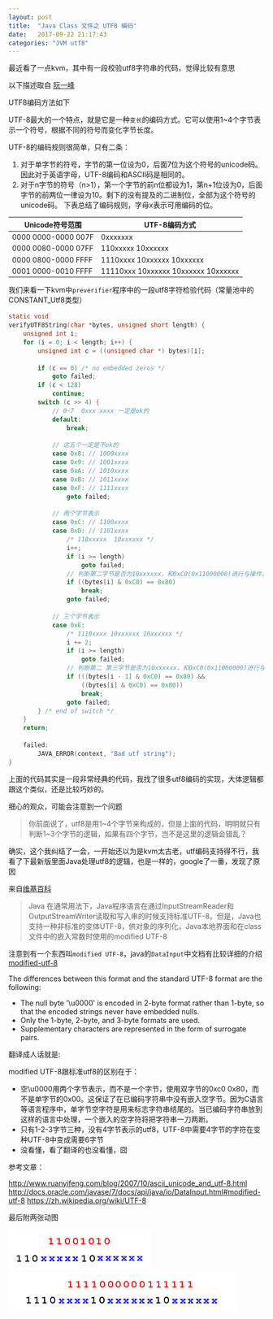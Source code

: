 ```yaml
---
layout: post
title:  "Java Class 文件之 UTF8 编码"
date:   2017-09-22 21:17:43
categories: "JVM utf8"
---
```


最近看了一点kvm，其中有一段校验utf8字符串的代码，觉得比较有意思

以下描述取自 [阮一峰](http://www.ruanyifeng.com/blog/2007/10/ascii_unicode_and_utf-8.html)

UTF8编码方法如下

UTF-8最大的一个特点，就是它是一种`变长`的编码方式。它可以使用1~4个字节表示一个符号，根据不同的符号而变化字节长度。

UTF-8的编码规则很简单，只有二条：

1. 对于单字节的符号，字节的第一位设为0，后面7位为这个符号的unicode码。因此对于英语字母，UTF-8编码和ASCII码是相同的。
2. 对于n字节的符号（n>1），第一个字节的前n位都设为1，第n+1位设为0，后面字节的前两位一律设为10。剩下的没有提及的二进制位，全部为这个符号的unicode码。
下表总结了编码规则，字母x表示可用编码的位。

| Unicode符号范围 |  UTF-8编码方式  |
| --- | --- |
|0000 0000-0000 007F  | 0xxxxxxx |
|0000 0080-0000 07FF  | 110xxxxx 10xxxxxx |
|0000 0800-0000 FFFF  | 1110xxxx 10xxxxxx 10xxxxxx |
|0001 0000-0010 FFFF  | 11110xxx 10xxxxxx 10xxxxxx 10xxxxxx |



我们来看一下kvm中`preverifier`程序中的一段utf8字符检验代码（常量池中的CONSTANT_Utf8类型）

```c
static void
verifyUTF8String(char *bytes, unsigned short length) {
    unsigned int i;
    for (i = 0; i < length; i++) {
        unsigned int c = ((unsigned char *) bytes)[i];

        if (c == 0) /* no embedded zeros */
            goto failed;
        if (c < 128)
            continue;
        switch (c >> 4) {
            // 0~7  0xxx xxxx 一定是ok的
            default:
                break;

            // 这五个一定是不ok的
            case 0x8: // 1000xxxx
            case 0x9: // 1001xxxx
            case 0xA: // 1010xxxx
            case 0xB: // 1011xxxx
            case 0xF: // 1111xxxx
                goto failed;

            // 两个字节表示
            case 0xC: // 1100xxxx
            case 0xD: // 1101xxxx
                /* 110xxxxx  10xxxxxx */
                i++;
                if (i >= length)
                    goto failed;
                // 判断第二字节是否为10xxxxxx，和0xC0(0x11000000)进行与操作，如果等于0x80(0x100000000),则表示最高两位为10
                if ((bytes[i] & 0xC0) == 0x80)
                    break;
                goto failed;

            // 三个字节表示
            case 0xE:
                /* 1110xxxx 10xxxxxx 10xxxxxx */
                i += 2;
                if (i >= length)
                    goto failed;
                // 判断第二 第三字节是否为10xxxxxx，和0xC0(0x11000000)进行与操作，如果等于0x80(0x100000000),则表示最高两位为10
                if (((bytes[i - 1] & 0xC0) == 0x80) &&
                    ((bytes[i] & 0xC0) == 0x80))
                    break;
                goto failed;
        } /* end of switch */
    }
    return;

    failed:
        JAVA_ERROR(context, "Bad utf string");
}
```

上面的代码其实是一段非常经典的代码，我找了很多utf8编码的实现，大体逻辑都跟这个类似，还是比较巧妙的。

细心的观众，可能会注意到一个问题

> 你前面说了，utf8是用1~4个字节来构成的，但是上面的代码，明明就只有判断1~3个字节的逻辑，如果有四个字节，岂不是这里的逻辑会错乱？

确实，这个我纠结了一会，一开始还以为是kvm太古老，utf编码支持得不行，我看了下最新版里面Java处理utf8的逻辑，也是一样的，google了一番，发现了原因

来自[维基百科](https://zh.wikipedia.org/wiki/UTF-8)

> Java
在通常用法下，Java程序语言在通过InputStreamReader和OutputStreamWriter读取和写入串的时候支持标准UTF-8。但是，Java也支持一种非标准的变体UTF-8，供对象的序列化，Java本地界面和在class文件中的嵌入常数时使用的modified UTF-8

注意到有一个东西叫`modified UTF-8`，java的`DataInput`中文档有比较详细的介绍 [modified-utf-8](http://docs.oracle.com/javase/7/docs/api/java/io/DataInput.html#modified-utf-8)


The differences between this format and the standard UTF-8 format are the following:

- The null byte '\u0000' is encoded in 2-byte format rather than 1-byte, so that the encoded strings never have embedded nulls.
- Only the 1-byte, 2-byte, and 3-byte formats are used.
- Supplementary characters are represented in the form of surrogate pairs.

翻译成人话就是:

modified UTF-8跟标准utf8的区别在于：

- 空\u0000用两个字节表示，而不是一个字节，使用双字节的0xc0 0x80，而不是单字节的0x00。这保证了在已编码字符串中没有嵌入空字节。因为C语言等语言程序中，单字节空字符是用来标志字符串结尾的。当已编码字符串放到这样的语言中处理，一个嵌入的空字符将把字符串一刀两断。
- 只有1-2-3字节三种，没有4字节表示的utf8，UTF-8中需要4字节的字符在变种UTF-8中变成需要6字节
- 没看懂，看了翻译的也没看懂，囧

参考文章：

http://www.ruanyifeng.com/blog/2007/10/ascii_unicode_and_utf-8.html
http://docs.oracle.com/javase/7/docs/api/java/io/DataInput.html#modified-utf-8
https://zh.wikipedia.org/wiki/UTF-8

最后附两张动图

![图](/images/utf8-2.gif)
![图](/images/utf8-3.gif)


